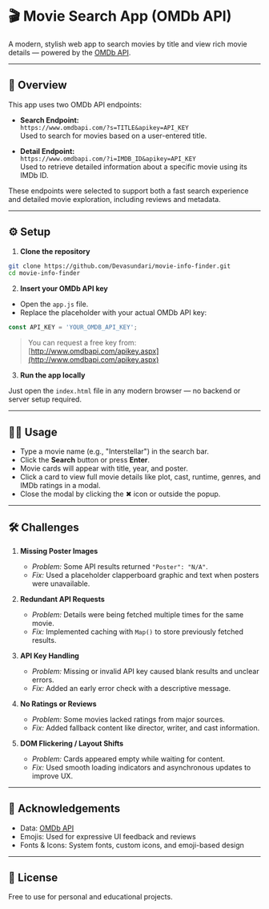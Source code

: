 
# 🎬 Movie Search App (OMDb API)

A modern, stylish web app to search movies by title and view rich movie details — powered by the [OMDb API](http://www.omdbapi.com/).

---

## 📖 Overview

This app uses two OMDb API endpoints:

- **Search Endpoint:**  
  `https://www.omdbapi.com/?s=TITLE&apikey=API_KEY`  
  Used to search for movies based on a user-entered title.

- **Detail Endpoint:**  
  `https://www.omdbapi.com/?i=IMDB_ID&apikey=API_KEY`  
  Used to retrieve detailed information about a specific movie using its IMDb ID.

These endpoints were selected to support both a fast search experience and detailed movie exploration, including reviews and metadata.

---

## ⚙️ Setup

1. **Clone the repository**

```bash
git clone https://github.com/Devasundari/movie-info-finder.git
cd movie-info-finder
```

2. **Insert your OMDb API key**

- Open the `app.js` file.
- Replace the placeholder with your actual OMDb API key:

```javascript
const API_KEY = 'YOUR_OMDB_API_KEY';
```

> You can request a free key from: [http://www.omdbapi.com/apikey.aspx](http://www.omdbapi.com/apikey.aspx)

3. **Run the app locally**

Just open the `index.html` file in any modern browser — no backend or server setup required.

---

## 🧑‍💻 Usage

- Type a movie name (e.g., "Interstellar") in the search bar.
- Click the **Search** button or press **Enter**.
- Movie cards will appear with title, year, and poster.
- Click a card to view full movie details like plot, cast, runtime, genres, and IMDb ratings in a modal.
- Close the modal by clicking the ✖ icon or outside the popup.

---

## 🛠️ Challenges

1. **Missing Poster Images**  
   - *Problem:* Some API results returned `"Poster": "N/A"`.
   - *Fix:* Used a placeholder clapperboard graphic and text when posters were unavailable.

2. **Redundant API Requests**  
   - *Problem:* Details were being fetched multiple times for the same movie.
   - *Fix:* Implemented caching with `Map()` to store previously fetched results.

3. **API Key Handling**  
   - *Problem:* Missing or invalid API key caused blank results and unclear errors.
   - *Fix:* Added an early error check with a descriptive message.

4. **No Ratings or Reviews**  
   - *Problem:* Some movies lacked ratings from major sources.
   - *Fix:* Added fallback content like director, writer, and cast information.

5. **DOM Flickering / Layout Shifts**  
   - *Problem:* Cards appeared empty while waiting for content.
   - *Fix:* Used smooth loading indicators and asynchronous updates to improve UX.

---

## 🙌 Acknowledgements

- Data: [OMDb API](http://www.omdbapi.com/)
- Emojis: Used for expressive UI feedback and reviews
- Fonts & Icons: System fonts, custom icons, and emoji-based design

---

## 📜 License

Free to use for personal and educational projects.

